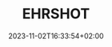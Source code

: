 ---
title : "EHRSHOT"
description: "EHRSHOT contains the full longitudinal health records of 6,739 patients from Stanford Medicine and a diverse set of 15 classification tasks tailored towards few-shot evaluation of pre-trained foundation models."
lead: "An EHR Benchmark for Few-Shot Evaluation of Foundation Models"
date: 2023-11-02T16:33:54+02:00
lastmod: 2023-11-02T16:33:54+02:00
draft: false
seo:
 title: "EHRSHOT" # custom title (optional)
 description: "An EHR Benchmark for Few-Shot Evaluation of Foundation Models. Whereas most prior EHR benchmarks are limited to the ICU setting, EHRSHOT contains the full longitudinal health records of 6,739 patients from Stanford Medicine and a diverse set of 15 classification tasks tailored towards few-shot evaluation of pre-trained models." # custom description (recommended)
 canonical: "ehrshot-benchmark.stanford.edu" # custom canonical URL (optional)
 noindex: false # false (default) or true
---